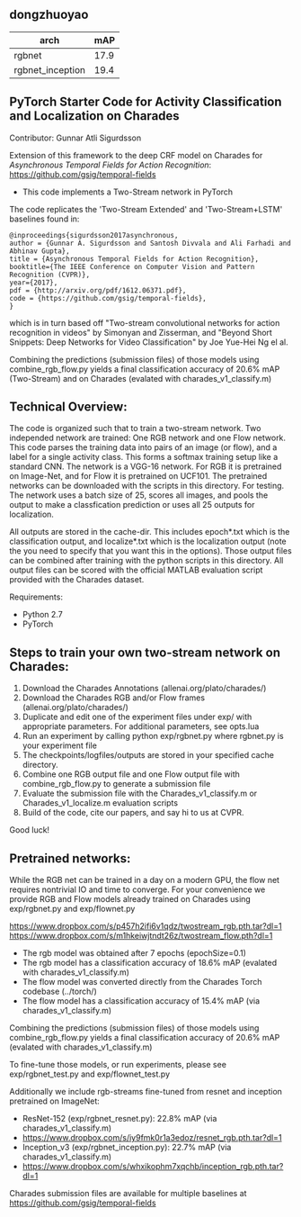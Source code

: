 ## dongzhuoyao

|arch|mAP|
|---|---|
|rgbnet|17.9|
|rgbnet_inception|19.4|


## PyTorch Starter Code for Activity Classification and Localization on Charades

Contributor: Gunnar Atli Sigurdsson

Extension of this framework to the deep CRF model on Charades for *Asynchronous Temporal Fields for Action Recognition*: https://github.com/gsig/temporal-fields

* This code implements a Two-Stream network in PyTorch

The code replicates the 'Two-Stream Extended' and 'Two-Stream+LSTM' baselines found in:
```
@inproceedings{sigurdsson2017asynchronous,
author = {Gunnar A. Sigurdsson and Santosh Divvala and Ali Farhadi and Abhinav Gupta},
title = {Asynchronous Temporal Fields for Action Recognition},
booktitle={The IEEE Conference on Computer Vision and Pattern Recognition (CVPR)},
year={2017},
pdf = {http://arxiv.org/pdf/1612.06371.pdf},
code = {https://github.com/gsig/temporal-fields},
}
```
which is in turn based off "Two-stream convolutional networks for action recognition in videos" by Simonyan and Zisserman, and "Beyond Short Snippets: Deep Networks for Video Classification" by Joe Yue-Hei Ng el al.

Combining the predictions (submission files) of those models using combine_rgb_flow.py
yields a final classification accuracy of 20.6% mAP (Two-Stream) and on Charades (evalated with charades_v1_classify.m)


## Technical Overview:
 
The code is organized such that to train a two-stream network. Two independed network are trained: One RGB network and one Flow network.
This code parses the training data into pairs of an image (or flow), and a label for a single activity class. This forms a softmax training setup like a standard CNN. The network is a VGG-16 network. For RGB it is pretrained on Image-Net, and for Flow it is pretrained on UCF101. The pretrained networks can be downloaded with the scripts in this directory.
For testing. The network uses a batch size of 25, scores all images, and pools the output to make a classfication prediction or uses all 25 outputs for localization.

All outputs are stored in the cache-dir. This includes epoch*.txt which is the classification output, and localize*.txt which is the localization output (note the you need to specify that you want this in the options).
Those output files can be combined after training with the python scripts in this directory.
All output files can be scored with the official MATLAB evaluation script provided with the Charades dataset.

Requirements:
* Python 2.7
* PyTorch 


## Steps to train your own two-stream network on Charades:
 
1. Download the Charades Annotations (allenai.org/plato/charades/)
2. Download the Charades RGB and/or Flow frames (allenai.org/plato/charades/)
3. Duplicate and edit one of the experiment files under exp/ with appropriate parameters. For additional parameters, see opts.lua
4. Run an experiment by calling python exp/rgbnet.py where rgbnet.py is your experiment file
5. The checkpoints/logfiles/outputs are stored in your specified cache directory. 
6. Combine one RGB output file and one Flow output file with combine_rgb_flow.py to generate a submission file
7. Evaluate the submission file with the Charades_v1_classify.m or Charades_v1_localize.m evaluation scripts 
8. Build of the code, cite our papers, and say hi to us at CVPR.

Good luck!


## Pretrained networks:

While the RGB net can be trained in a day on a modern GPU, the flow net requires nontrivial IO and time to converge. For your convenience we provide RGB and Flow models already trained on Charades using exp/rgbnet.py and exp/flownet.py

https://www.dropbox.com/s/p457h2ifi6v1qdz/twostream_rgb.pth.tar?dl=1
https://www.dropbox.com/s/m1hkeiwjtndt26z/twostream_flow.pth?dl=1

* The rgb model was obtained after 7 epochs (epochSize=0.1)
* The rgb model has a classification accuracy of 18.6% mAP (evalated with charades_v1_classify.m)
* The flow model was converted directly from the Charades Torch codebase (../torch/)
* The flow model has a classification accuracy of 15.4% mAP (via charades_v1_classify.m)

Combining the predictions (submission files) of those models using combine_rgb_flow.py
yields a final classification accuracy of 20.6% mAP (evalated with charades_v1_classify.m)

To fine-tune those models, or run experiments, please see exp/rgbnet_test.py and exp/flownet_test.py


Additionally we include rgb-streams fine-tuned from resnet and inception pretrained on ImageNet:
* ResNet-152 (exp/rgbnet_resnet.py): 22.8% mAP (via charades_v1_classify.m)
* https://www.dropbox.com/s/iy9fmk0r1a3edoz/resnet_rgb.pth.tar?dl=1
* Inception_v3 (exp/rgbnet_inception.py): 22.7% mAP (via charades_v1_classify.m)
* https://www.dropbox.com/s/whxikophm7xqchb/inception_rgb.pth.tar?dl=1


Charades submission files are available for multiple baselines at https://github.com/gsig/temporal-fields
